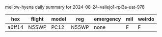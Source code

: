 mellow-hyena daily summary for 2024-08-24-vallejo1-rpi3a-uat-978

|hex|flight|model|reg|emergency|mil|weirdo|
|--|--|--|--|--|--|--|
|a6ff14|N55WP|PC12|N55WP|none|F|F|
